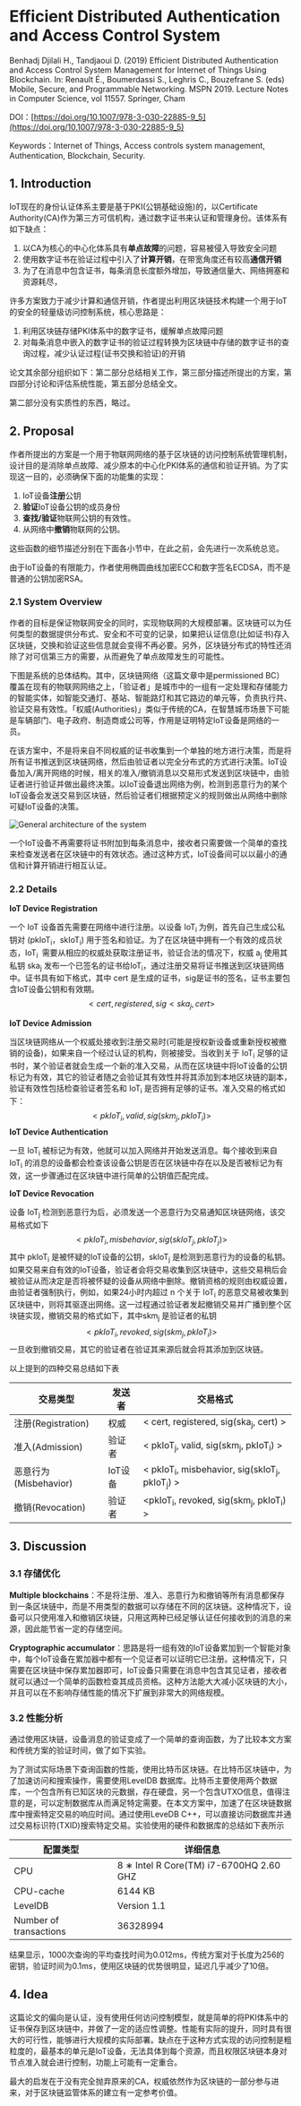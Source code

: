# Efficient Distributed Authentication and Access Control System


Benhadj Djilali H., Tandjaoui D. (2019) Efficient Distributed Authentication and Access Control System Management for Internet of Things Using Blockchain. In: Renault É., Boumerdassi S., Leghris C., Bouzefrane S. (eds) Mobile, Secure, and Programmable Networking. MSPN 2019. Lecture Notes in Computer Science, vol 11557. Springer, Cham

DOI：[https://doi.org/10.1007/978-3-030-22885-9_5](https://doi.org/10.1007/978-3-030-22885-9_5)

Keywords：Internet of Things, Access controls system management, Authentication, Blockchain, Security.

## 1. Introduction

IoT现在的身份认证体系主要是基于PKI(公钥基础设施)的，以Certificate Authority(CA)作为第三方可信机构，通过数字证书来认证和管理身份。该体系有如下缺点：

1. 以CA为核心的中心化体系具有**单点故障**的问题，容易被侵入导致安全问题
2. 使用数字证书在验证过程中引入了**计算开销**，在带宽角度还有较高**通信开销**
3. 为了在消息中包含证书，每条消息长度额外增加，导致通信量大、网络拥塞和资源耗尽，

许多方案致力于减少计算和通信开销，作者提出利用区块链技术构建一个用于IoT的安全的轻量级访问控制系统，核心思路是：

1. 利用区块链存储PKI体系中的数字证书，缓解单点故障问题
2. 对每条消息中嵌入的数字证书的验证过程转换为区块链中存储的数字证书的查询过程，减少认证过程(证书交换和验证)的开销

论文其余部分组织如下：第二部分总结相关工作，第三部分描述所提出的方案，第四部分讨论和评估系统性能，第五部分总结全文。

第二部分没有实质性的东西，略过。

## 2. Proposal

作者所提出的方案是一个用于物联网网络的基于区块链的访问控制系统管理机制，设计目的是消除单点故障、减少原本的中心化PKI体系的通信和验证开销。为了实现这一目的，必须确保下面的功能集的实现：

1. IoT设备**注册**公钥
2. **验证**IoT设备公钥的成员身份
3. **查找/验证**物联网公钥的有效性。
4. 从网络中**撤销**物联网的公钥。

这些函数的细节描述分别在下面各小节中，在此之前，会先进行一次系统总览。

由于IoT设备的有限能力，作者使用椭圆曲线加密ECC和数字签名ECDSA，而不是普通的公钥加密RSA。

### 2.1 System Overview

作者的目标是保证物联网安全的同时，实现物联网的大规模部署。区块链可以为任何类型的数据提供分布式、安全和不可变的记录，如果把认证信息(比如证书)存入区块链，交换和验证这些信息就会变得不再必要。另外，区块链分布式的特性还消除了对可信第三方的需要，从而避免了单点故障发生的可能性。

下图是系统的总体结构。其中，区块链网络（这篇文章中是permissioned BC）覆盖在现有的物联网网络之上，「验证者」是城市中的一组有一定处理和存储能力的智能实体，如智能交通灯、基站、智能路灯和其它路边的单元等，负责执行共、验证交易有效性。「权威(Authorities)」类似于传统的CA，在智慧城市场景下可能是车辆部门、电子政府、制造商或公司等，作用是证明特定IoT设备是网络的一员。

在该方案中，不是将来自不同权威的证书收集到一个单独的地方进行决策，而是将所有证书推送到区块链网络，然后由验证者以完全分布式的方式进行决策。IoT设备加入/离开网络的时候，相关的准入/撤销消息以交易形式发送到区块链中，由验证者进行验证并做出最终决策。以IoT设备退出网络为例，检测到恶意行为的某个IoT设备会发送交易到区块链，然后验证者们根据预定义的规则做出从网络中删除可疑IoT设备的决策。

![General architecture of the system](https://picped-1301226557.cos.ap-beijing.myqcloud.com/YJS_20200209_%E7%B3%BB%E7%BB%9F%E6%9E%B6%E6%9E%84)

一个IoT设备不再需要将证书附加到每条消息中，接收者只需要做一个简单的查找来检查发送者在区块链中的有效状态。通过这种方式，IoT设备间可以以最小的通信和计算开销进行相互认证。

### 2.2 Details

**IoT Device Registration**

一个 IoT 设备首先需要在网络中进行注册。以设备 IoT<sub>i </sub>为例，首先自己生成公私钥对 (pkIoT<sub>i</sub>，skIoT<sub>i</sub>) 用于签名和验证。为了在区块链中拥有一个有效的成员状态，IoT<sub>i </sub> 需要从相应的权威处获取注册证书，验证合法的情况下，权威 a<sub>j</sub> 使用其私钥 ska<sub>j</sub> 发布一个已签名的证书给IoT<sub>i</sub>，通过注册交易将证书推送到区块链网络中。证书具有如下格式，其中 cert 是生成的证书，sig是证书的签名，证书主要包含IoT设备公钥和有效期。
$$
<cert, registered, sig<ska_j, cert>
$$


**IoT Device Admission**

当区块链网络从一个权威处接收到注册交易时(可能是授权新设备或重新授权被撤销的设备)，如果来自一个经过认证的机构，则被接受。当收到关于 IoT<sub>i</sub> 足够的证书时，某个验证者就会生成一个新的准入交易，从而在区块链中将IoT设备的公钥标记为有效，其它的验证者随之会验证其有效性并将其添加到本地区块链的副本，验证有效性包括检查验证者签名和 IoT<sub>i</sub> 是否拥有足够的证书。准入交易的格式如下：
$$
< pkIoT_i, valid, sig(skm_j, pkIoT_i) >
$$
**IoT Device Authentication**

一旦 IoT<sub>i</sub> 被标记为有效，他就可以加入网络并开始发送消息。每个接收到来自 IoT<sub>i</sub> 的消息的设备都会检查该设备公钥是否在区块链中存在以及是否被标记为有效，这一步骤通过在区块链中进行简单的公钥值匹配完成。

**IoT Device Revocation**

设备 IoT<sub>j</sub> 检测到恶意行为后，必须发送一个恶意行为交易通知区块链网络，该交易格式如下
$$
< pkIoT_i, misbehavior, sig(skIoT_j, pkIoT_j) >
$$
其中 pkIoT<sub>i</sub> 是被怀疑的IoT设备的公钥，skIoT<sub>j</sub> 是检测到恶意行为的设备的私钥。如果交易来自有效的IoT设备，验证者会将交易收集到区块链中，这些交易稍后会被验证从而决定是否将被怀疑的设备从网络中删除。撤销资格的规则由权威设置，由验证者强制执行，例如，如果24小时内超过 n 个关于 IoT<sub>i</sub> 的恶意交易被收集到区块链中，则将其驱逐出网络。这一过程通过验证者发起撤销交易并广播到整个区块链实现，撤销交易的格式如下，其中skm<sub>j</sub> 是验证者的私钥
$$
< pkIoT_i, revoked, sig(skm_j, pkIoT_i) >
$$
一旦收到撤销交易，其它的验证者在验证其来源后就会将其添加到区块链。

以上提到的四种交易总结如下表

| 交易类型              | 发送者  | 交易格式                                                     |
| --------------------- | ------- | ------------------------------------------------------------ |
| 注册(Registration)    | 权威    | < cert, registered, sig(ska<sub>j</sub>, cert) >             |
| 准入(Admission)       | 验证者  | < pkIoT<sub>j</sub>, valid, sig(skm<sub>j</sub>, pkIoT<sub>i</sub>) > |
| 恶意行为(Misbehavior) | IoT设备 | < pkIoT<sub>i</sub>, misbehavior, sig(skIoT<sub>j</sub>, pkIoT<sub>j</sub>) > |
| 撤销(Revocation)      | 验证者  | <pkIoT<sub>i</sub>, revoked, sig(skm<sub>j</sub>, pkIoT<sub>i</sub>) > |

## 3. Discussion

### 3.1 存储优化

**Multiple blockchains**：不是将注册、准入、恶意行为和撤销等所有消息都保存到一条区块链中，而是不用类型的数据可以存储在不同的区块链。这种情况下，设备可以只使用准入和撤销区块链，只用这两种已经足够认证任何接收到的消息的来源，因此能节省一定的存储空间。

**Cryptographic accumulator**：思路是将一组有效的IoT设备累加到一个智能对象中，每个IoT设备在累加器中都有一个见证者可以证明它已注册。这种情况下，只需要在区块链中保存累加器即可，IoT设备只需要在消息中包含其见证者，接收者就可以通过一个简单的函数检查其成员资格。这种方法能大大减小区块链的大小，并且可以在不影响存储性能的情况下扩展到非常大的网络规模。

### 3.2 性能分析

通过使用区块链，设备消息的验证变成了一个简单的查询函数，为了比较本文方案和传统方案的验证时间，做了如下实验。

为了测试实际场景下查询函数的性能，使用比特币区块链。在比特币区块链中，为了加速访问和搜索操作，需要使用LevelDB 数据库。比特币主要使用两个数据库，一个包含所有已知区块的元数据，存在硬盘，另一个包含UTXO信息，值得注意的是，可以定制数据库从而满足特定需要。在本文方案中，加速了在区块链数据库中搜索特定交易的响应时间。通过使用LeveDB C++，可以直接访问数据库并通过交易标识符(TXID)搜索特定交易。实验使用的硬件和数据库的总结如下表所示

| 配置类型               | 详细信息                                |
| ---------------------- | --------------------------------------- |
| CPU                    | 8 ∗ Intel R Core(TM) i7-6700HQ 2.60 GHZ |
| CPU-cache              | 6144 KB                                 |
| LevelDB                | Version 1.1                             |
| Number of transactions | 36328994                                |

结果显示，1000次查询的平均查找时间为0.012ms，传统方案对于长度为256的密钥，验证时间为0.1ms，使用区块链的优势很明显，延迟几乎减少了10倍。

## 4. Idea

这篇论文的偏向是认证，没有使用任何访问控制模型，就是简单的将PKI体系中的证书保存到区块链中，并做了一定的适应性调整。性能有实际的提升，同时具有很大的可行性，能够进行大规模的实际部署。缺点在于这种方式实现的访问控制是粗粒度的，最基本的单元是IoT设备，无法具体到每个资源，而且权限区块链本身对节点准入就会进行控制，功能上可能有一定重合。

最大的启发在于没有完全抛弃原来的CA，权威依然作为区块链的一部分参与进来，对于区块链监管体系的建立有一定参考价值。


